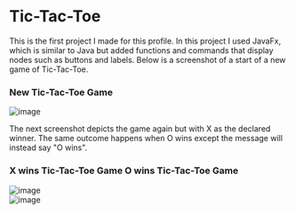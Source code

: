 # Tic-Tac-Toe

This is the first project I made for this profile. In this project I used JavaFx, which is similar to Java but added functions and commands
that display nodes such as buttons and labels. Below is a screenshot of a start of a new game of Tic-Tac-Toe.

### New Tic-Tac-Toe Game
![image](https://user-images.githubusercontent.com/40302096/43850747-c7f6f09c-9b06-11e8-8c85-c852a8faa3d8.png)

The next screenshot depicts the game again but with X as the declared winner. The same outcome happens when O wins except the message will
instead say "O wins".
### X wins Tic-Tac-Toe Game       O wins Tic-Tac-Toe Game
![image](https://user-images.githubusercontent.com/40302096/43850670-88b6b39a-9b06-11e8-945b-8527002fc199.png)      
![image](https://user-images.githubusercontent.com/40302096/43851002-82eb7b70-9b07-11e8-97d9-1452b8c46d7d.png)
